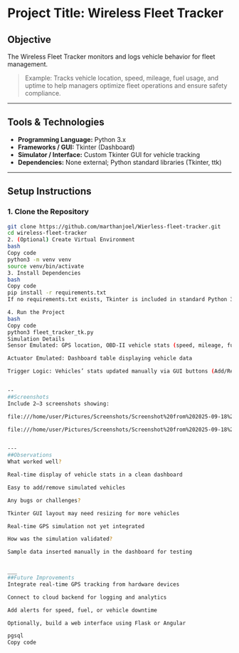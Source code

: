 # Project Title: Wireless Fleet Tracker

## Objective
The Wireless Fleet Tracker monitors and logs vehicle behavior for fleet management.  
> Example: Tracks vehicle location, speed, mileage, fuel usage, and uptime to help managers optimize fleet operations and ensure safety compliance.

---

## Tools & Technologies
- **Programming Language:** Python 3.x
- **Frameworks / GUI:** Tkinter (Dashboard)
- **Simulator / Interface:** Custom Tkinter GUI for vehicle tracking
- **Dependencies:** None external; Python standard libraries (Tkinter, ttk)

---

## Setup Instructions

### 1. Clone the Repository
```bash
git clone https://github.com/marthanjoel/Wierless-fleet-tracker.git
cd wireless-fleet-tracker
2. (Optional) Create Virtual Environment
bash
Copy code
python3 -m venv venv
source venv/bin/activate
3. Install Dependencies
bash
Copy code
pip install -r requirements.txt
If no requirements.txt exists, Tkinter is included in standard Python 3 installations.

4. Run the Project
bash
Copy code
python3 fleet_tracker_tk.py
Simulation Details
Sensor Emulated: GPS location, OBD-II vehicle stats (speed, mileage, fuel)

Actuator Emulated: Dashboard table displaying vehicle data

Trigger Logic: Vehicles’ stats updated manually via GUI buttons (Add/Remove Vehicle)


--
##Screenshots
Include 2–3 screenshots showing:

file:///home/user/Pictures/Screenshots/Screenshot%20from%202025-09-18%2013-43-19.png

file:///home/user/Pictures/Screenshots/Screenshot%20from%202025-09-18%2013-44-47.png


---
##Observations
What worked well?

Real-time display of vehicle stats in a clean dashboard

Easy to add/remove simulated vehicles

Any bugs or challenges?

Tkinter GUI layout may need resizing for more vehicles

Real-time GPS simulation not yet integrated

How was the simulation validated?

Sample data inserted manually in the dashboard for testing


___
##Future Improvements
Integrate real-time GPS tracking from hardware devices

Connect to cloud backend for logging and analytics

Add alerts for speed, fuel, or vehicle downtime

Optionally, build a web interface using Flask or Angular

pgsql
Copy code
